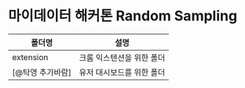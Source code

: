 # 마이데이터 해커톤 Random Sampling

|폴더명|설명|
|--|--|
|extension|크롬 익스텐션을 위한 폴더|
|[@탁영 추가바람]|유저 대시보드를 위한 폴더|
